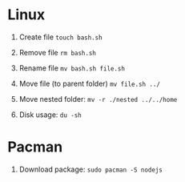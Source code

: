 # Linux
1. Create file `touch bash.sh`
2. Remove file `rm bash.sh`
3. Rename file `mv bash.sh file.sh`
4. Move file (to parent folder) `mv file.sh ../`
5. Move nested folder: `mv -r ./nested ../../home`

6. Disk usage: `du -sh` 

# Pacman
1. Download package: `sudo pacman -S nodejs`
